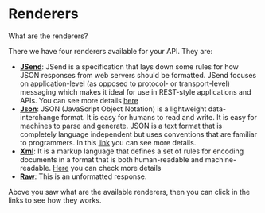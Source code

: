 Renderers
==========

What are the renderers? 

There we have four renderers available for your API. They are:

* **[JSend](Renderers/jsend.md)**: JSend is a specification that lays down some rules for how JSON responses from web servers should be formatted. JSend focuses on application-level (as opposed to protocol- or transport-level) messaging which makes it ideal for use in REST-style applications and APIs. You can see more details [here](https://labs.omniti.com/labs/jsend)
* **[Json](Renderers/json.md)**: JSON (JavaScript Object Notation) is a lightweight data-interchange format. It is easy for humans to read and write. It is easy for machines to parse and generate. JSON is a text format that is completely language independent but uses conventions that are familiar to programmers. In this [link](http://json.org/) you can see more details.
* **[Xml](Renderers/xml.md)**: It is a markup language that defines a set of rules for encoding documents in a format that is both human-readable and machine-readable. [Here](https://en.wikipedia.org/wiki/XML) you can check more details
* **[Raw](Renderers/raw.md)**: This is an unformatted response.

Above you saw what are the available renderers, then you can click in the links to see how they works.
